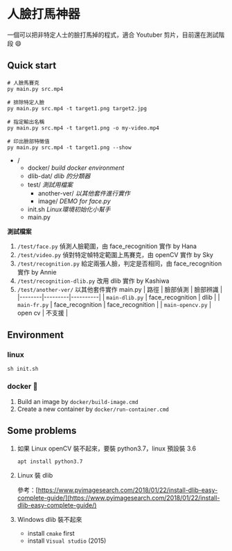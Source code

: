 # 人臉打馬神器

一個可以把非特定人士的臉打馬掉的程式，適合 Youtuber 剪片，目前還在測試階段 :smile:

## Quick start

```shell
# 人臉馬賽克
py main.py src.mp4

# 排除特定人臉
py main.py src.mp4 -t target1.png target2.jpg

# 指定輸出名稱
py main.py src.mp4 -t target1.png -o my-video.mp4

# 印出臉部特徵值
py main.py src.mp4 -t target1.png --show
```

+ /
    + docker/ *build docker environment*
    + dlib-dat/ *dlib 的分類器*
    + test/ *測試用檔案*
        + another-ver/ *以其他套件進行實作*
        + image/ *DEMO for face.py*
    + init.sh *Linux環境初始化小幫手*
    + main.py

**測試檔案**

1. `/test/face.py` 偵測人臉範圍，由 face_recognition 實作 by Hana
2. `/test/video.py` 偵對特定幀特定範圍上馬賽克，由 openCV 實作 by Sky
3. `/test/recognition.py` 給定兩張人臉，判定是否相同，由 face_recognition 實作 by Annie
4. `/test/recognition-dlib.py` 改用 dlib 實作 by Kashiwa
5. `/test/another-ver/` 以其他套件實作 main.py
    |  路徑  | 臉部偵測 | 臉部辨識 |
    |--------|---------|----------|
    | `main-dlib.py` | face_recognition | dlib |
    | `main-fr.py` | face_recognition | face_recognition |
    | `main-opencv.py` | open cv | 不支援 |

## Environment

### linux
```shell
sh init.sh
```

### docker :whale:
1. Build an image by `docker/build-image.cmd` 
2. Create a new container by `docker/run-container.cmd`

## Some problems

1. 如果 Linux openCV 裝不起來，要裝 python3.7，linux 預設裝 3.6

    ```sh
    apt install python3.7
    ```

2. Linux 裝 dlib
    
    參考：[https://www.pyimagesearch.com/2018/01/22/install-dlib-easy-complete-guide/](https://www.pyimagesearch.com/2018/01/22/install-dlib-easy-complete-guide/)

3. Windows dlib 裝不起來
    + install `cmake` first
    + install `Visual studio` (2015)